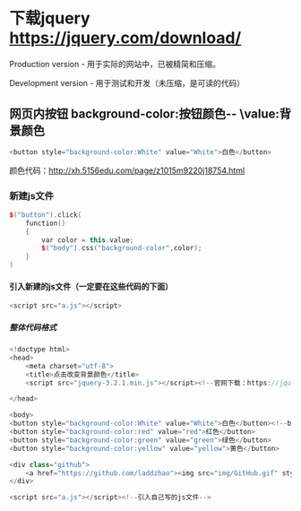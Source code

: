 # 下载jquery https://jquery.com/download/
Production version - 用于实际的网站中，已被精简和压缩。

Development version - 用于测试和开发（未压缩，是可读的代码）
## 网页内按钮  background-color:按钮颜色-- \value:背景颜色
```cpp
<button style="background-color:White" value="White">白色</button>
```
颜色代码：http://xh.5156edu.com/page/z1015m9220j18754.html
### 新建js文件
```cpp
$("button").click(
    function()
    {
        var color = this.value;
        $("body").css("background-color",color);
    }
)
```
#### 引入新建的js文件（一定要在这些代码的下面）
```cpp
<script src="a.js"></script>
```
##### 整体代码格式
```cpp
<!doctype html>
<head>
    <meta charset="utf-8">
    <title>点击改变背景颜色</title>
    <script src="jquery-3.2.1.min.js"></script><!--官网下载：https://jquery.com/download/-->

</head>

<body>
<button style="background-color:White" value="White">白色</button><!--background-color:按钮颜色--><!--value:背景颜色-->
<button style="background-color:red" value="red">红色</button>
<button style="background-color:green" value="green">绿色</button>
<button style="background-color:yellow" value="yellow">黄色</button>

<div class="github">
    <a href="https://github.com/laddzhao"><img src="img/GitHub.gif" style="position:absolute;left:500px;top:200px;"></a>
</div>

<script src="a.js"></script><!--引入自己写的js文件-->
```
